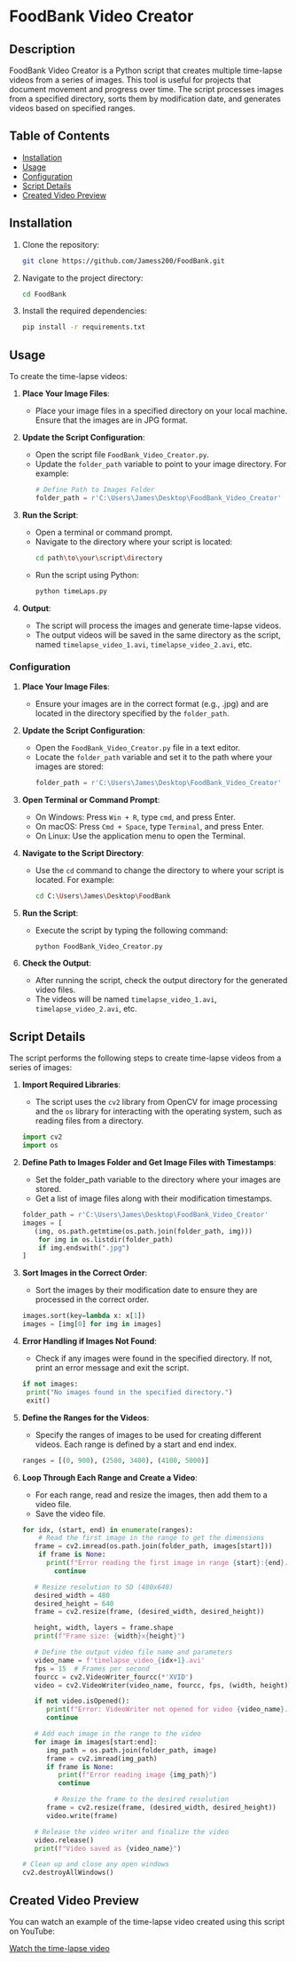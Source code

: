 # FoodBank Video Creator

## Description
FoodBank Video Creator is a Python script that creates multiple time-lapse videos from a series of images. This tool is useful for projects that document movement and progress over time. The script processes images from a specified directory, sorts them by modification date, and generates videos based on specified ranges.

## Table of Contents
- [Installation](#installation)
- [Usage](#usage)
- [Configuration](#configuration)
- [Script Details](#script-details)
- [Created Video Preview](#created-video-preview)

## Installation
1. Clone the repository:
   ```bash
   git clone https://github.com/Jamess200/FoodBank.git

2. Navigate to the project directory:
   ```bash
   cd FoodBank

3. Install the required dependencies:
   ```bash
   pip install -r requirements.txt

## Usage
To create the time-lapse videos:

1. **Place Your Image Files**:
   - Place your image files in a specified directory on your local machine. Ensure that the images are in JPG format.

2. **Update the Script Configuration**:
   - Open the script file `FoodBank_Video_Creator.py`.
   - Update the `folder_path` variable to point to your image directory. For example:
     ```python
     # Define Path to Images Folder
     folder_path = r'C:\Users\James\Desktop\FoodBank_Video_Creator'

3. **Run the Script**:
   - Open a terminal or command prompt.
   - Navigate to the directory where your script is located:
     ```bash
     cd path\to\your\script\directory
     ```
   - Run the script using Python:
     ```bash
     python timeLaps.py
     ```

4. **Output**:
   - The script will process the images and generate time-lapse videos.
   - The output videos will be saved in the same directory as the script, named `timelapse_video_1.avi`, `timelapse_video_2.avi`, etc.

### Configuration

1. **Place Your Image Files**:
   - Ensure your images are in the correct format (e.g., .jpg) and are located in the directory specified by the `folder_path`.

2. **Update the Script Configuration**:
   - Open the `FoodBank_Video_Creator.py` file in a text editor.
   - Locate the `folder_path` variable and set it to the path where your images are stored:
     ```python
     folder_path = r'C:\Users\James\Desktop\FoodBank_Video_Creator'
     ```

3. **Open Terminal or Command Prompt**:
   - On Windows: Press `Win + R`, type `cmd`, and press Enter.
   - On macOS: Press `Cmd + Space`, type `Terminal`, and press Enter.
   - On Linux: Use the application menu to open the Terminal.

4. **Navigate to the Script Directory**:
   - Use the `cd` command to change the directory to where your script is located. For example:
     ```bash
     cd C:\Users\James\Desktop\FoodBank
     ```

5. **Run the Script**:
   - Execute the script by typing the following command:
     ```bash
     python FoodBank_Video_Creator.py
     ```

6. **Check the Output**:
   - After running the script, check the output directory for the generated video files.
   - The videos will be named `timelapse_video_1.avi`, `timelapse_video_2.avi`, etc.

## Script Details

The script performs the following steps to create time-lapse videos from a series of images:

1. **Import Required Libraries**:
   - The script uses the `cv2` library from OpenCV for image processing and the `os` library for interacting with the operating system, such as reading files from a directory.

   ```python
   import cv2
   import os

2. **Define Path to Images Folder and Get Image Files with Timestamps**:
   - Set the folder_path variable to the directory where your images are stored.
   - Get a list of image files along with their modification timestamps.

   ```python
   folder_path = r'C:\Users\James\Desktop\FoodBank_Video_Creator'
   images = [
      (img, os.path.getmtime(os.path.join(folder_path, img)))
       for img in os.listdir(folder_path)
       if img.endswith(".jpg")
   ]

3. **Sort Images in the Correct Order**:
   - Sort the images by their modification date to ensure they are processed in the correct order.

   ```python
   images.sort(key=lambda x: x[1])
   images = [img[0] for img in images]

4. **Error Handling if Images Not Found**:
   - Check if any images were found in the specified directory. If not, print an error message and exit the script.

   ```python
   if not images:
    print("No images found in the specified directory.")
    exit()

5. **Define the Ranges for the Videos**:
   - Specify the ranges of images to be used for creating different videos. Each range is defined by a start and end index.

   ```python
   ranges = [(0, 900), (2500, 3400), (4100, 5000)]

6. **Loop Through Each Range and Create a Video**:
   - For each range, read and resize the images, then add them to a video file.
   - Save the video file.

   ```python
   for idx, (start, end) in enumerate(ranges):
       # Read the first image in the range to get the dimensions
      frame = cv2.imread(os.path.join(folder_path, images[start]))
       if frame is None:
         print(f"Error reading the first image in range {start}:{end}.")
           continue

      # Resize resolution to SD (480x640)
      desired_width = 480
      desired_height = 640
      frame = cv2.resize(frame, (desired_width, desired_height))

      height, width, layers = frame.shape
      print(f"Frame size: {width}x{height}")

      # Define the output video file name and parameters
      video_name = f'timelapse_video_{idx+1}.avi'
      fps = 15  # Frames per second
      fourcc = cv2.VideoWriter_fourcc(*'XVID')
      video = cv2.VideoWriter(video_name, fourcc, fps, (width, height))

      if not video.isOpened():
         print(f"Error: VideoWriter not opened for video {video_name}.")
         continue

      # Add each image in the range to the video
      for image in images[start:end]:
         img_path = os.path.join(folder_path, image)
         frame = cv2.imread(img_path)
         if frame is None:
            print(f"Error reading image {img_path}")
            continue

           # Resize the frame to the desired resolution
         frame = cv2.resize(frame, (desired_width, desired_height))
         video.write(frame)

      # Release the video writer and finalize the video
      video.release()
      print(f"Video saved as {video_name}")

   # Clean up and close any open windows
   cv2.destroyAllWindows()

## Created Video Preview

You can watch an example of the time-lapse video created using this script on YouTube:

[Watch the time-lapse video](PutLinkHere!!!!)
